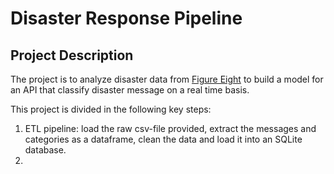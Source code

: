 # Disaster Response Pipeline
## Project Description
The project is to analyze disaster data from [Figure Eight](https://www.figure-eight.com/) to build a model for an API that classify disaster message on a real time basis.

This project is divided in the following key steps: 

1. ETL pipeline: load the raw csv-file provided, extract the messages and categories as a dataframe, clean the data and load it into an SQLite database.
2. 
